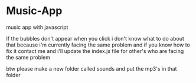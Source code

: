 # Music-App
music app with javascript

If the bubbles don't appear when you click i don't know what to do about that 
because i'm currently facing the same problem and if you know how to fix it
contact me and i'll update the index.js file for other's who are facing
the same problem

btw please make a new folder called sounds and put the mp3's in that folder

